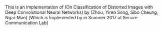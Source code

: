 This is an Implementation of (On Classification of Distorted Images with Deep Convolutional Neural Networks)
by (Zhou, Yiren Song, Sibo Cheung, Ngai-Man)
[Which is Implemented by <Pedram Akbarian> in Summer 2017 at Secure Communication Lab] 
